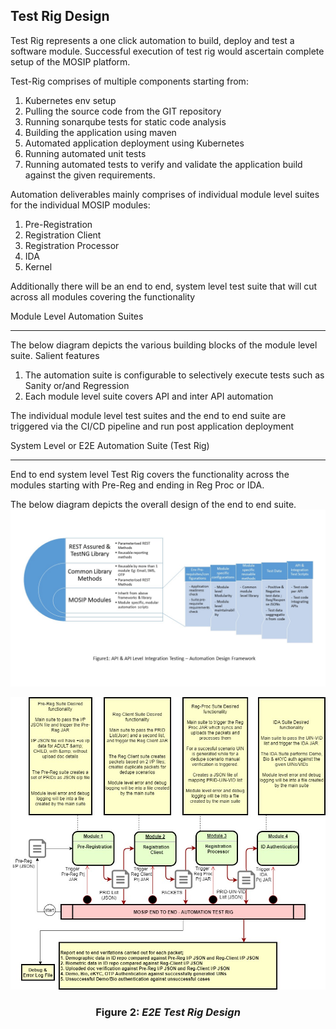 ## Test Rig Design
Test Rig represents a one click automation to build, deploy and test a software module. Successful execution of test rig would ascertain complete setup of the MOSIP platform.

Test-Rig comprises of multiple components starting from: 
1. Kubernetes env setup
1. Pulling the source code from the GIT repository
1. Running sonarqube tests for static code analysis
1. Building the application using maven
1. Automated application deployment using Kubernetes
1. Running automated unit tests
1. Running automated tests to verify and validate the application build against the given requirements. 

Automation deliverables mainly comprises of individual module level suites for the individual MOSIP modules:
1. Pre-Registration 
1. Registration Client
1. Registration Processor
1. IDA
1. Kernel

Additionally there will be an end to end, system level test suite that will cut across all modules covering the functionality 

Module Level Automation Suites
***
The below diagram depicts the various building blocks of the module level suite.
Salient features 
1. The automation suite is configurable to selectively execute tests such as Sanity or/and Regression 
2. Each module level suite covers API and inter API automation

The individual module level test suites and the end to end suite are triggered via the CI/CD pipeline and run post application deployment

System Level or E2E Automation Suite (Test Rig)
***
End to end system level Test Rig covers the functionality across the modules starting with Pre-Reg and ending in Reg Proc or IDA. 

The below diagram depicts the overall design of the end to end suite.
![Automation Design Framework](_images/test_rig_automation/AutomationDesignFrameworks.jpg)

![Test Rig Design](_images/test_rig_automation/E2ETestRigDesign.drawio.jpg)


### <p align="center"> **Figure 2: _E2E Test Rig Design_**